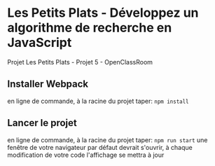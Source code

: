 # Les Petits Plats - Développez un algorithme de recherche en JavaScript

 Projet Les Petits Plats - Projet 5 - OpenClassRoom

## Installer Webpack

en ligne de commande, à la racine du projet taper:
`npm install`

## Lancer le projet

en ligne de commande, à la racine du projet taper:
`npm run start`
une fenêtre de votre navigateur par défaut devrait s'ouvrir, à chaque modification de votre code l'affichage se mettra à jour

